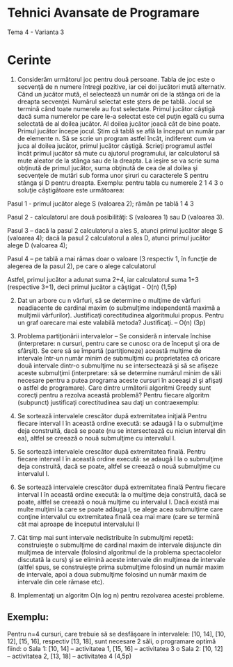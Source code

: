 # Tehnici Avansate de Programare

Tema 4 - Varianta 3

# Cerinte

1. Considerăm următorul joc pentru două persoane. Tabla de joc este o secvenţă de n numere
întregi pozitive, iar cei doi jucători mută alternativ. Când un jucător mută, el selectează un număr ori
de la stânga ori de la dreapta secvenţei. Numărul selectat este şters de pe tablă. Jocul se termină când
toate numerele au fost selectate. Primul jucător câştigă dacă suma numerelor pe care le-a selectat este
cel puţin egală cu suma selectată de al doilea jucător. Al doilea jucător joacă cât de bine poate.
Primul jucător începe jocul. Ştim că tablă se află la început un număr par de elemente n. Să se scrie
un program astfel încât, indiferent cum va juca al doilea jucător, primul jucător câştigă. Scrieţi
programul astfel încât primul jucător să mute cu ajutorul programului, iar calculatorul să mute
aleator de la stânga sau de la dreapta. La ieşire se va scrie suma obţinută de primul jucător, suma
obţinută de cea de al doilea şi secvenţele de mutări sub forma unor şiruri cu caracterele S pentru
stânga şi D pentru dreapta. Exemplu: pentru tabla cu numerele 2 1 4 3 o soluţie câştigătoare este
următoarea:

Pasul 1 - primul jucător alege S (valoarea 2); rămân pe tablă 1 4 3

Pasul 2 - calculatorul are două posibilităţi: S (valoarea 1) sau D (valoarea 3).

Pasul 3 – dacă la pasul 2 calculatorul a ales S, atunci primul jucător alege S (valoarea 4);
dacă la pasul 2 calculatorul a ales D, atunci primul jucător alege D (valoarea 4);

Pasul 4 – pe tablă a mai rămas doar o valoare (3 respectiv 1, în funcţie de alegerea de la pasul 2),
pe care o alege calculatorul

Astfel, primul jucător a adunat suma 2+4, iar calculatorul suma 1+3 (respective 3+1), deci primul
jucător a câştigat - O(n) (1,5p)


2. Dat un arbore cu n vârfuri, să se determine o mulţime de vârfuri neadiacente de cardinal maxim (o
submulţime independentă maximă a mulţimii vârfurilor). Justificaţi corectitudinea algoritmului propus.
Pentru un graf oarecare mai este valabilă metoda? Justificaţi. – O(n) (3p)


3. Problema partiţionării intervalelor – Se consideră n intervale închise (interpretare: n cursuri,
pentru care se cunosc ora de început şi ora de sfârşit). Se cere să se împartă (partiţioneze) această
mulţime de intervale într-un număr minim de submulţimi cu proprietatea că oricare două intervale
dintr-o submulţime nu se intersectează şi să se afişeze aceste submulţimi (interpretare: să se determine
numărul minim de săli necesare pentru a putea programa aceste cursuri în aceeaşi zi şi afişaţi o astfel
de programare). Care dintre următorii algoritmi Greedy sunt corecţi pentru a rezolva această
problemă? Pentru fiecare algoritm (subpunct) justificaţi corectitudinea sau daţi un contraexemplu:
  1. Se sortează intervalele crescător după extremitatea iniţială Pentru fiecare interval I în această
    ordine execută: se adaugă I la o submulţime deja construită, dacă se poate (nu se intersectează cu
    niciun interval din ea), altfel se creează o nouă submulţime cu intervalul I.
  2. Se sortează intervalele crescător după extremitatea finală. Pentru fiecare interval I în această ordine
    execută: se adaugă I la o submulţime deja construită, dacă se poate, altfel se creează o nouă
    submulţime cu intervalul I.
  3. Se sortează intervalele crescător după extremitatea finală Pentru fiecare interval I în această ordine
    execută: la o mulţime deja construită, dacă se poate, altfel se creează o nouă mulţime cu intervalul
    I. Dacă există mai multe mulţimi la care se poate adăuga I, se alege acea submulţime care conţine
    intervalul cu extremitatea finală cea mai mare (care se termină cât mai aproape de începutul
    intervalului I)
  4. Cât timp mai sunt intervale nedistribuite în submulţimi repetă: construieşte o submulţime de
    cardinal maxim de intervale disjuncte din mulţimea de intervale (folosind algoritmul de la
    problema spectacolelor discutată la curs) şi se elimină aceste intervale din mulţimea de intervale
    (altfel spus, se construieşte prima submulţime folosind un număr maxim de intervale, apoi a doua
    submulţime folosind un număr maxim de intervale din cele rămase etc).
  5. Implementaţi un algoritm O(n log n) pentru rezolvarea acestei probleme.


Exemplu:
---

Pentru n=4 cursuri, care trebuie să se desfăşoare în intervalele: [10, 14], [10, 12], [15,
16], respectiv [13, 18], sunt necesare 2 săli, o programare optimă fiind:
o Sala 1: [10, 14] – activitatea 1, [15, 16] – activitatea 3
o Sala 2: [10, 12] – activitatea 2, [13, 18] – activitatea 4 (4,5p)
